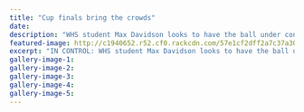 ```yaml
---
title: "Cup finals bring the crowds"
date: 
description: "WHS student Max Davidson looks to have the ball under control for Wanderers as his Wanganui City dad Blair (yellow) waits pointlessly for the crumbs during the Charity Cup final on Saturday..."
featured-image: http://c1940652.r52.cf0.rackcdn.com/57e1cf2dff2a7c37a3000457/Max-Davidson--dad-Blair-Charity-Cup-final-chron-20-Sept-2016.jpg
excerpt: "IN CONTROL: WHS student Max Davidson looks to have the ball under control for Wanderers as his Wanganui City dad Blair (yellow) waits pointlessly for the crumbs during the Charity Cup final on Saturday."
gallery-image-1: 
gallery-image-2: 
gallery-image-3: 
gallery-image-4: 
gallery-image-5: 
---
```

